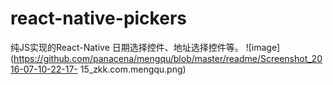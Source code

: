 # react-native-pickers
纯JS实现的React-Native 日期选择控件、地址选择控件等。
![image](https://github.com/panacena/mengqu/blob/master/readme/Screenshot_2016-07-10-22-17- 15_zkk.com.mengqu.png)